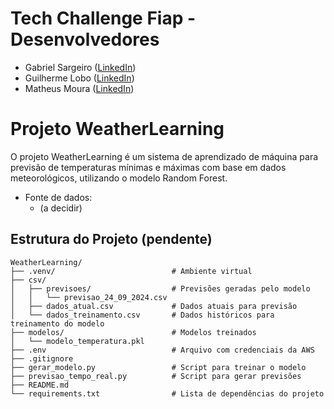 # Tech Challenge Fiap - Desenvolvedores

- Gabriel Sargeiro ([LinkedIn](https://www.linkedin.com/in/gabriel-sargeiro/))
- Guilherme Lobo ([LinkedIn](https://www.linkedin.com/in/guilhermegclobo/))
- Matheus Moura ([LinkedIn](https://www.linkedin.com/in/matheus-moura-pinho-55a25b186/))

# Projeto WeatherLearning

O projeto WeatherLearning é um sistema de aprendizado de máquina para previsão de temperaturas mínimas e máximas com base em dados meteorológicos, utilizando o modelo Random Forest.

- Fonte de dados:
   - (a decidir)

## Estrutura do Projeto (pendente)

    WeatherLearning/
    ├── .venv/                          # Ambiente virtual
    ├── csv/
    │   ├── previsoes/                  # Previsões geradas pelo modelo
    │   │   └── previsao_24_09_2024.csv
    │   ├── dados_atual.csv             # Dados atuais para previsão
    │   └── dados_treinamento.csv       # Dados históricos para treinamento do modelo
    ├── modelos/                        # Modelos treinados
    │   └── modelo_temperatura.pkl
    ├── .env                            # Arquivo com credenciais da AWS
    ├── .gitignore
    ├── gerar_modelo.py                 # Script para treinar o modelo
    ├── previsao_tempo_real.py          # Script para gerar previsões
    ├── README.md
    └── requirements.txt                # Lista de dependências do projeto

